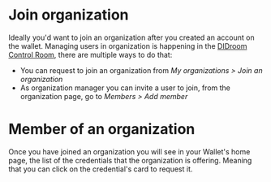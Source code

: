 # Join organization

Ideally you'd want to join an organization after you created an account on the wallet. 
Managing users in organization is happening in the [DIDroom Control Room](https://dashboard.didroom.com/), there are multiple ways to do that: 
- You can request to join an organization from *My organizations > Join an organization*
- As organization manager you can invite a user to join, from the organization page, go to *Members > Add member*


# Member of an organization

Once you have joined an organization you will see in your Wallet's home page, the list of the credentials that the organization is offering. Meaning that you can click on the credential's card to request it. 